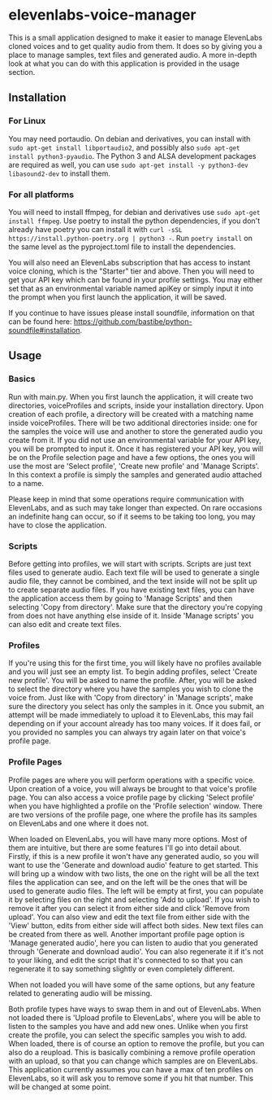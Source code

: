 # elevenlabs-voice-manager

This is a small application designed to make it easier to manage ElevenLabs cloned voices and to get quality audio from them. It does so by giving you a place to manage samples, text files and generated audio. A more in-depth look at what you can do with this application is provided in the usage section.

## Installation

### For Linux
You may need portaudio. On debian and derivatives, you can install with ```sudo apt-get install libportaudio2```, and possibly also  ```sudo apt-get install python3-pyaudio```. The Python 3 and ALSA development packages are required as well, you can use ```sudo apt-get install -y python3-dev libasound2-dev``` to install them. 

### For all platforms
You will need to install ffmpeg, for debian and derivatives use ```sudo apt-get install ffmpeg```.
Use poetry to install the python dependencies, if you don't already have poetry you can install it with ```curl -sSL https://install.python-poetry.org | python3 -```. Run ```poetry install``` on the same level as the pyproject.toml file to install the dependencies.

You will also need an ElevenLabs subscription that has access to instant voice cloning, which is the "Starter" tier and above. Then you will need to get your API key which can be found in your profile settings. You may either set that as an environmental variable named apiKey or simply input it into the prompt when you first launch the application, it will be saved.
	
If you continue to have issues please install soundfile, information on that can be found here: https://github.com/bastibe/python-soundfile#installation. 

## Usage

### Basics
Run with main.py. When you first launch the application, it will create two directories, voiceProfiles and scripts, inside your installation directory. Upon creation of each profile, a directory will be created with a matching name inside voiceProfiles. There will be two additional directories inside: one for the samples the voice will use and another to store the generated audio you create from it. If you did not use an environmental variable for your API key, you will be prompted to input it. Once it has registered your API key, you will be on the Profile selection page and have a few options, the ones you will use the most are 'Select profile', 'Create new profile' and 'Manage Scripts'. In this context a profile is simply the samples and generated audio attached to a name.

Please keep in mind that some operations require communication with ElevenLabs, and as such may take longer than expected. On rare occasions an indefinite hang can occur, so if it seems to be taking too long, you may have to close the application.

### Scripts
Before getting into profiles, we will start with scripts. Scripts are just text files used to generate audio. Each text file will be used to generate a single audio file, they cannot be combined, and the text inside will not be split up to create separate audio files. If you have existing text files, you can have the application access them by going to 'Manage Scripts' and then selecting 'Copy from directory'. Make sure that the directory you're copying from does not have anything else inside of it. Inside 'Manage scripts' you can also edit and create text files.

### Profiles
If you're using this for the first time, you will likely have no profiles available and you will just see an empty list. To begin adding profiles, select 'Create new profile'. You will be asked to name the profile. After, you will be asked to select the directory where you have the samples you wish to clone the voice from. Just like with 'Copy from directory' in 'Manage scripts', make sure the directory you select has only the samples in it. Once you submit, an attempt will be made immediately to upload it to ElevenLabs, this may fail depending on if your account already has too many voices. If it does fail, or you provided no samples you can always try again later on that voice's profile page.

### Profile Pages
Profile pages are where you will perform operations with a specific voice. Upon creation of a voice, you will always be brought to that voice's profile page. You can also access a voice profile page by clicking 'Select profile' when you have highlighted a profile on the 'Profile selection' window. There are two versions of the profile page, one where the profile has its samples on ElevenLabs and one where it does not.

When loaded on ElevenLabs, you will have many more options. Most of them are intuitive, but there are some features I'll go into detail about. Firstly, if this is a new profile it won't have any generated audio, so you will want to use the 'Generate and download audio' feature to get started. This will bring up a window with two lists, the one on the right will be all the text files the application can see, and on the left will be the ones that will be used to generate audio files. The left will be empty at first, you can populate it by selecting files on the right and selecting 'Add to upload'. If you wish to remove it after you can select it from either side and click 'Remove from upload'. You can also view and edit the text file from either side with the 'View' button, edits from either side will affect both sides. New text files can be created from there as well. Another important profile page option is 'Manage generated audio', here you can listen to audio that you generated through 'Generate and download audio'. You can also regenerate it if it's not to your liking, and edit the script that it's connected to so that you can regenerate it to say something slightly or even completely different.

When not loaded you will have some of the same options, but any feature related to generating audio will be missing.

Both profile types have ways to swap them in and out of ElevenLabs. When not loaded there is 'Upload profile to ElevenLabs', where you will be able to listen to the samples you have and add new ones. Unlike when you first create the profile, you can select the specific samples you wish to add. When loaded, there is of course an option to remove the profile, but you can also do a reupload. This is basically combining a remove profile operation with an upload, so that you can change which samples are on ElevenLabs. This application currently assumes you can have a max of ten profiles on ElevenLabs, so it will ask you to remove some if you hit that number. This will be changed at some point.
